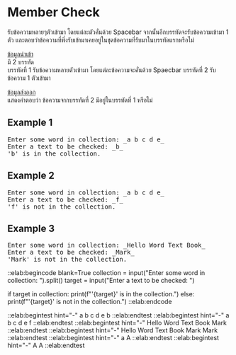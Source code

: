 # Member Check

รับข้อความหลายๆตัวเข้ามา โดยแต่ละตัวคั่นด้วย Spacebar จากนั้นอีกบรรทัดจะรับข้อความเข้ามา 1 ตัว และตอบว่าข้อความที่พึ่งรับเข้ามาเคยอยู่ในชุดข้อความที่รับมาในบรรทัดแรกหรือไม่

<u>ข้อมูลนำเข้า</u>  
มี 2 บรรทัด  
บรรทัดที่ 1 รับข้อความหลายตัวเข้ามา โดยแต่ละข้อความจะคั่นด้วย Spaecbar
บรรทัดที่ 2 รับข้อความ 1 ตัวเข้ามา

<u>ข้อมูลส่งออก</u>  
แสดงคำตอบว่า ข้อความจากบรรทัดที่ 2 มีอยู่ในบรรทัดที่ 1 หรือไม่

## Example 1
<pre class="output">
Enter some word in collection: _a b c d e_
Enter a text to be checked: _b_
'b' is in the collection.
</pre>

## Example 2
<pre class="output">
Enter some word in collection: _a b c d e_ 
Enter a text to be checked: _f_
'f' is not in the collection.
</pre>

## Example 3
<pre class="output">
Enter some word in collection: _Hello Word Text Book_
Enter a text to be checked: _Mark_
'Mark' is not in the collection.
</pre>

::elab:begincode blank=True
collection = input("Enter some word in collection: ").split()
target = input("Enter a text to be checked: ")

if target in collection:
    print(f"'{target}' is in the collection.")
else:
    print(f"'{target}' is not in the collection.")
::elab:endcode

::elab:begintest hint="-"
a b c d e
b
::elab:endtest
::elab:begintest hint="-"
a b c d e
f
::elab:endtest
::elab:begintest hint="-"
Hello Word Text Book
Mark
::elab:endtest
::elab:begintest hint="-"
Hello Word Text Book Mark
Mark
::elab:endtest
::elab:begintest hint="-"
a
A
::elab:endtest
::elab:begintest hint="-"
A
A
::elab:endtest